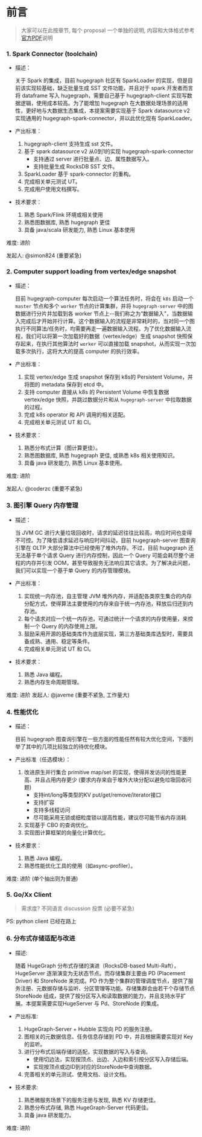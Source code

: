 # 前言

> 大家可以在此按章节, 每个 proposal 一个单独的说明, 内容和大体格式参考[官方PDF](https://github.com/apache/incubator-hugegraph/files/11208510/diff_mix.pdf)说明


### 1. Spark Connector (toolchain)
- 描述：

   关于 Spark 的集成，目前 hugegraph 社区有 SparkLoader 的实现，但是目前该实现较基础，缺乏批量生成 SST 文件功能，并且对于 spark 开发者而言将 dataframe 写入 hugegraph，需要自己基于 hugegraph-client 实现写数据逻辑，使用成本较高。为了能增加 hugegraph 在大数据处理场景的适用性，更好地与大数据生态集成，本提案需要实现基于 Spark datasource v2 实现通用的 hugegraph-spark-connector，并以此优化现有 SparkLoader。
- 产出标准：
    1. hugegraph-client 支持生成 sst 文件。
    2. 基于 spark datasource v2 从0到1的实现 hugegraph-spark-connector
        - 支持通过 server 进行批量点、边、属性数据写入。
        - 支持批量生成 RocksDB SST 文件。
    3. SparkLoader 基于 spark-connector 的重构。
    4. 完成相关单元测试 UT。
    5. 完成用户使用文档撰写。
- 技术要求： 
    1. 熟悉 Spark/Flink 环境或相关使用
    2. 熟悉图数据库, 熟悉 hugegraph 更佳
    3. 具备 java/scala 研发能力, 熟悉 Linux 基本使用

难度: 进阶

发起人: @simon824  (重要紧急)


### 2. Computer support loading from vertex/edge snapshot

- 描述：

   目前 hugegraph-computer 每次启动一个算法任务时，将会在 `k8s` 启动一个 `master` 节点和多个 `worker` 节点的计算集群，并将 `hugegraph-server` 中的图数据进行分片并加载到各 worker 节点上--我们称之为“数据输入”，当数据输入完成后才开始并行计算。这个数据输入的流程是非常耗时的，当对同一个图执行不同算法/任务时，均需要再走一遍数据输入流程。为了优化数据输入流程，我们可以将第一次加载好的数据（vertex/edge）生成 snapshot 快照保存起来，在执行其他算法时 `worker` 可以直接加载 snapshot，从而实现一次加载多次执行，这将大大的提高 computer 的执行效率。

- 产出标准：
   1. 实现 vertex/edge 生成 snapshot 保存到 k8s的 Persistent Volume，并将图的 metadata 保存到 etcd 中。
   2. 支持 computer 直接从 k8s 的 Persistent Volume 中恢复数据 vertex/edge 快照，并跳过数据分片和从 `hugegraph-server` 中拉取数据的过程。
   3. 完成 k8s operator 和 API 调用的相关适配。
   4. 完成相关单元测试 UT 和 CI。

- 技术要求：
   1. 熟悉分布式计算（图计算更佳）。
   2. 熟悉图数据库, 熟悉 hugegraph 更佳, 或熟悉 k8s 相关使用知识。
   3. 具备 java 研发能力, 熟悉 Linux 基本使用。

难度: 进阶

发起人: @coderzc (重要不紧急)


### 3. 图引擎 Query 内存管理

- 描述：

   当 JVM GC 进行大量垃圾回收时，请求的延迟往往比较高，响应时间也变得不可控。为了降低请求延迟与响应时间抖动，目前 hugegraph-server 图查询引擎在 OLTP 大部分算法中已经使用了堆外内存。不过，目前 hugegraph 还无法基于单个请求 Query 进行内存控制，因此一个 Query 可能会耗尽整个进程的内存并引发 OOM，甚至导致服务无法响应其它请求。为了解决此问题，我们可以实现一个基于单 Query 的内存管理模块。

- 产出标准：
   1. 实现统一内存池，自主管理 JVM 堆外内存，并适配各类原生集合的内存分配方式，使得算法主要使用的内存来自于统一内存池，释放后归还到内存池。
   2. 每个请求对应一个统一内存池，可通过统计一个请求的内存使用量，来控制一个 Query 的内存使用上限。
   3. 鼓励采用开源的基础类库作为底层实现，第三方基础类库选型时，需要具备成熟、通用、稳定等条件。
   4. 完成相关单元测试 UT 和 CI。

- 技术要求：
   1. 熟悉 Java 编程。
   2. 熟悉内存生命周期管理。

难度: 进阶
发起人: @javeme  (重要不紧急, 工作量大)

### 4. 性能优化

- 描述：

   目前 hugegraph 图查询引擎在一些方面的性能任然有较大优化空间，下面列举了其中的几项比较独立的待优化模块。

- 产出标准（任选模块）：
   1. 改进原生并行集合 primitive map/set 的实现，使得并发访问的性能更高、并且占用内存更少 (要求内存来自于堆外大块分配以避免垃圾回收问题)
      - 支持int/long等类型的KV put/get/remove/iterator接口
      - 支持扩容
      - 支持多线程访问
      - 尽可能采用无锁或细粒度锁以提高性能，建议尽可能节省内存消耗
   2. 实现基于 CBO 的查询优化。
   3. 实现图计算框架的向量化计算优化。

- 技术要求：
   1. 熟悉 Java 编程。
   2. 熟悉性能优化工具的使用（如async-profiler）。

难度: 进阶 (单个抽出则为普通)

### 5. Go/Xx Client

> 需求度? 不同语言 discussion 投票 (必要不紧急)

PS: python client 已经在路上

### 6. 分布式存储适配与改进

- 描述:

   随着 HugeGraph 分布式存储的演进（RocksDB-based Multi-Raft），HugeServer 逐渐演变为无状态节点。而存储集群主要由 PD (Placement Driver) 和 StoreNode 来完成。PD 作为整个集群的管理调度节点，提供了服务注册、元数据存储与监听、分区管理等功能。存储集群会由若干个存储节点 StoreNode 组成，提供了按分区写入和读取数据的能力，并且支持水平扩展。本提案需要实现HugeServer 与 Pd、StoreNode 的集成。

- 产出标准:
   1. HugeGraph-Server + Hubble 实现向 PD 的服务注册。
   2. 图相关的元数据信息、任务信息存储到 PD 中，并且根据需要实现对 Key 的监听。
   3. 进行分布式后端存储的适配，实现数据的写入与查询。
      - 使用切边法，实现按顶点、出边、入边和索引按分区写入存储后端。
      - 实现按顶点或边ID到对应的StoreNode中查询数据。
   4. 完善相关的单元测试、使用文档、设计文档。

- 技术要求:
  1. 熟悉微服务场景下的服务注册与发现, 熟悉 KV 存储更佳。
  2. 熟悉分布式存储, 熟悉 HugeGraph-Server 代码更佳。
  3. 具备 java 研发能力。

难度: 进阶